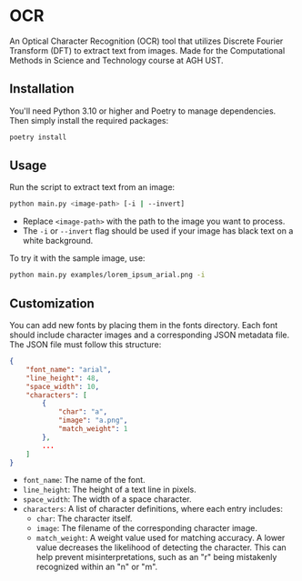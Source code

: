 # OCR

An Optical Character Recognition (OCR) tool that utilizes Discrete Fourier Transform (DFT) to extract text from images. Made for the Computational Methods in Science and Technology course at AGH UST.

## Installation

You'll need Python 3.10 or higher and Poetry to manage dependencies. Then simply install the required packages:

```bash
poetry install
```

## Usage

Run the script to extract text from an image:

```bash
python main.py <image-path> [-i | --invert]
```

- Replace `<image-path>` with the path to the image you want to process.
- The `-i` or `--invert` flag should be used if your image has black text on a white background.

To try it with the sample image, use:

```bash
python main.py examples/lorem_ipsum_arial.png -i
```

## Customization

You can add new fonts by placing them in the fonts directory. Each font should include character images and a corresponding JSON metadata file. The JSON file must follow this structure:

```json
{
    "font_name": "arial",
    "line_height": 48,
    "space_width": 10,
    "characters": [
        {
            "char": "a",
            "image": "a.png",
            "match_weight": 1
        },
        ...
    ]
}
```

- `font_name`: The name of the font.
- `line_height`: The height of a text line in pixels.
- `space_width`: The width of a space character.
- `characters`: A list of character definitions, where each entry includes:
  - `char`: The character itself.
  - `image`: The filename of the corresponding character image.
  - `match_weight`: A weight value used for matching accuracy. A lower value decreases the likelihood of detecting the character. This can help prevent misinterpretations, such as an "r" being mistakenly recognized within an "n" or "m".
